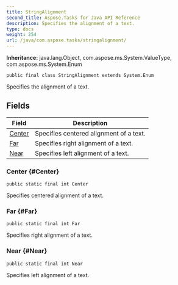 ```yaml
---
title: StringAlignment
second_title: Aspose.Tasks for Java API Reference
description: Specifies the alignment of a text.
type: docs
weight: 254
url: /java/com.aspose.tasks/stringalignment/
---
```


**Inheritance:**
java.lang.Object, com.aspose.ms.System.ValueType, com.aspose.ms.System.Enum
```
public final class StringAlignment extends System.Enum
```

Specifies the alignment of a text.
## Fields

| Field | Description |
| --- | --- |
| [Center](#Center) | Specifies centered alignment of a text. |
| [Far](#Far) | Specifies right alignment of a text. |
| [Near](#Near) | Specifies left alignment of a text. |
### Center {#Center}
```
public static final int Center
```


Specifies centered alignment of a text.

### Far {#Far}
```
public static final int Far
```


Specifies right alignment of a text.

### Near {#Near}
```
public static final int Near
```


Specifies left alignment of a text.

